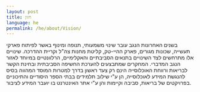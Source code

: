 ```yaml
---
layout: post
title: חזון
language: he
permalink: /he/about/Vision/
---
```



בשנים האחרונות הנגב עובר שינוי משמעותי, תנופה ומינוף באשר לפיתוח פארקי תעשייה, שכונות מגורים, פארק ההיי-טק, קליטת מחנות צה"ל וקריית ההדרכה. שינויים אלו מתרחשים לצד השינויים בתנאים הסביבתיים והאקלימיים, הרלוונטיים במיוחד לאזור הנגב המדברי. המחקרים שמתבצעים להערכת החשיפה הסביבתית ובחינת הקשר לבריאות ורווחת האוכלוסייה הינם רק צעד ראשון בדרך למטרות המוסד המהווה בסיס להנגשת המידע לאוכלוסייה, הן ע"י שילוב תלמידים בבתי הספר היסודיים והתיכוניים בפרויקטים של בריאות, סביבה וקיימות והן ע"י אתר האינטרנט בו יועבר המידע לציבור.
